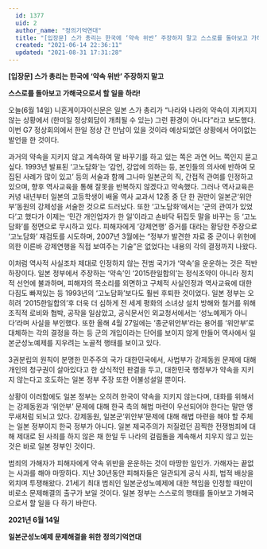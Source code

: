 ```yaml
---
  id: 1377
  uid: 2
  author_name: "정의기억연대"
  title: "[입장문] 스가 총리는 한국에 ‘약속 위반’ 주장하지 말고 스스로를 돌아보고 가해국으로서 할 일을 하라!"
  created: "2021-06-14 22:36:11"
  updated: "2021-08-31 17:31:28"
---
```

**\[입장문\] 스가 총리는 한국에 ‘약속 위반’ 주장하지 말고**

**스스로를 돌아보고 가해국으로서 할 일을 하라!**

오늘(6월 14일) 니혼게이자이신문은 일본 스가 총리가 “나라와 나라의 약속이 지켜지지 않는 상황에서 (한미일 정상회담이 개최될 수 있는) 그런 환경이 아니다”라고 보도했다. 이번 G7 정상회의에서 한일 정상 간 만남이 있을 것이라 예상되었던 상황에서 어이없는 발언을 한 것이다. 

과거의 약속을 지키지 않고 계속하여 말 바꾸기를 하고 있는 쪽은 과연 어느 쪽인지 묻고싶다. 1993년 발표된 ‘고노담화’는 ‘감언, 강압에 의하는 등, 본인들의 의사에 반하여 모집된 사례가 많이 있고’ 등의 서술과 함께 그나마 일본군의 직, 간접적 관여를 인정하고 있으며, 향후 역사교육을 통해 잘못을 반복하지 않겠다고 약속했다. 그러나 역사교육은커녕 내년부터 일본의 고등학생이 배울 역사 교과서 12종 중 단 한 권만이 일본군‘위안부’동원의 강제성을 서술한 것으로 드러났다. 또한 ‘고노담화’에서는 ‘군의 관여가 있었다’고 했다가 이제는 ‘민간 개인업자가 한 일’이라고 손바닥 뒤집듯 말을 바꾸는 등 ‘고노담화’를 정면으로 무시하고 있다. 피해자에게 ‘강제연행’ 증거를 대라는 황당한 주장으로 ‘고노담화’ 재검토를 시도하며, 2007년 3월에는 “정부가 발견한 자료 중 군이나 위헌에 의한 이른바 강제연행을 직접 보여주는 기술”은 없었다는 내용의 각의 결정까지 나왔다. 

이처럼 역사적 사실조차 제대로 인정하지 않는 전범 국가가 ‘약속’을 운운하는 것은 적반하장이다. 일본 정부에서 주장하는 ‘약속’인 ‘2015한일합의’는 정식조약이 아니라 정치적 선언에 불과하며, 피해자의 목소리를 외면하고 구체적 사실인정과 역사교육에 대한 다짐도 빠져있는 등 1993년의 ‘고노담화’보다도 훨씬 후퇴한 것이었다. 일본 정부는 오히려 ‘2015한일합의’후 더욱 더 심하게 전 세계 평화의 소녀상 설치 방해와 철거를 위해 조직적 로비와 협박, 공작을 일삼았고, 공식문서인 외교청서에서는 ‘성노예제가 아니다’라며 사실을 부인했다. 또한 올해 4월 27일에는 ‘종군위안부’라는 용어를 ‘위안부’로 대체하는 각의 결정을 하는 등 군의 개입이라는 단어를 보이지 않게 만들어 역사에서 일본군성노예제를 지우려는 노골적 행태를 보이고 있다. 
 
3권분립의 원칙이 분명한 민주주의 국가 대한민국에서, 사법부가 강제동원 문제에 대해 개인의 청구권이 살아있다고 한 상식적인 판결을 두고, 대한민국 행정부가 약속을 지키지 않는다고 호도하는 일본 정부 주장 또한 어불성설일 뿐이다. 

상황이 이러함에도 일본 정부는 오히려 한국이 약속을 지키지 않는다며, 대화를 위해서는 강제동원과 ‘위안부’ 문제에 대해 한국 측의 해법 마련이 우선되어야 한다는 말만 앵무새처럼 되뇌고 있다. 강제동원, 일본군‘위안부’문제에 대해 해법 마련을 해야 할 주체는 일본 정부이지 한국 정부가 아니다. 일본 제국주의가 저질렀던 끔찍한 전쟁범죄에 대해 제대로 된 사죄를 하지 않은 채 한일 두 나라의 걸림돌을 계속해서 치우지 않고 있는 것은 바로 일본 정부인 것이다. 

범죄의 가해자가 피해자에게 약속 위반을 운운하는 것이 마땅한 일인가. 가해자는 끝없는 사과를 해야 마땅하다. 지난 30년동안 피해자들은 일관되게 공식 사죄, 법적 배상을 외치며 투쟁해왔다. 21세기 최대 범죄인 일본군성노예제에 대한 책임을 인정할 때만이 비로소 문제해결의 출구가 보일 것이다. 일본 정부는 스스로의 행태를 돌아보고 가해국으로서 할 일을 다 하기 바란다. 

**2021년 6월 14일**

**일본군성노예제 문제해결을 위한 정의기억연대**